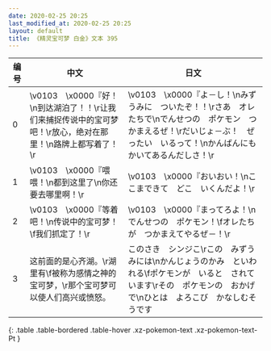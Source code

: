 ```yaml
---
date: 2020-02-25 20:25
last_modified_at: 2020-02-25 20:25
layout: default
title: 《精灵宝可梦 白金》文本 395
---
```

| 编号 | 中文 | 日文 |
| ---- | ---- | ---- |
| 0 | \v0103　\x0000『好！\n到达湖泊了！！\r让我们来捕捉传说中的宝可梦吧！\r放心，绝对在那里！\n路牌上都写着了！\r | \v0103　\x0000『よ－し！\nみずうみに　ついたぞ！！\rさあ　オレたちで\nでんせつの　ポケモン　つかまえるぜ！\rだいじょ－ぶ！　ぜったい　いるって！\nかんばんにも　かいてあるんだしさ！\r |
| 1 | \v0103　\x0000『喂喂！\n都到这里了\n你还要去哪里啊！\r | \v0103　\x0000『おいおい！\nここまできて　どこ　いくんだよ！\r |
| 2 | \v0103　\x0000『等着吧！\n传说中的宝可梦！\f我们抓定了！\r | \v0103　\x0000『まってろよ！\nでんせつの　ポケモン！\fオレたちが　つかまえてやるぜ－！\r |
| 3 | 这前面的是心齐湖。\r湖里有\f被称为感情之神的宝可梦，\r那个宝可梦可以使人们高兴或愤怒。 | このさき　シンジこ\rこの　みずうみには\nかんじょうのかみ　といわれる\fポケモンが　いると　されています\rその　ポケモンの　おかげで\nひとは　よろこび　かなしむそうです |
{: .table .table-bordered .table-hover .xz-pokemon-text .xz-pokemon-text-Pt }
